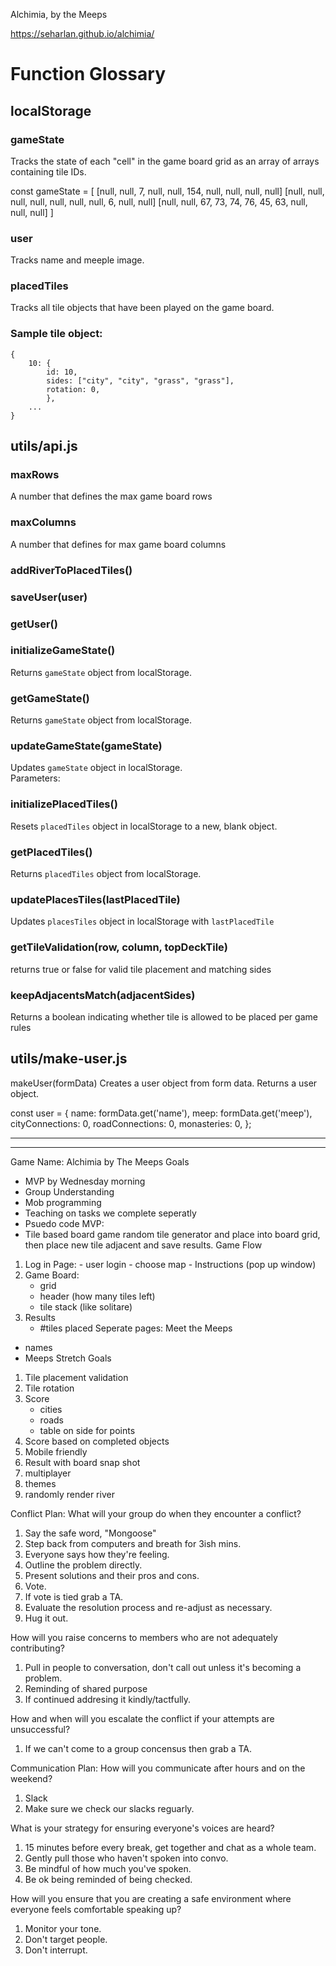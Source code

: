 Alchimia, by the Meeps

https://seharlan.github.io/alchimia/

# Function Glossary

## localStorage

### gameState
Tracks the state of each "cell" in the game board grid as an array of arrays containing tile IDs.

const gameState = 
[
   [null, null, 7, null, null, 154, null, null, null, null]
   [null, null, null, null, null, null, null, 6, null, null]
   [null, null, 67, 73, 74, 76, 45, 63, null, null, null]
                                                             ]
### user 
Tracks name and meeple image.

### placedTiles
Tracks all tile objects that have been played on the game board. 

### Sample tile object:
```
{
    10: { 
        id: 10, 
        sides: ["city", "city", "grass", "grass"], 
        rotation: 0,
        }, 
    ...
}
```

## utils/api.js

### maxRows
A number that defines the max game board rows

### maxColumns
A number that defines for max game board columns

### addRiverToPlacedTiles()

### saveUser(user)

### getUser()

### initializeGameState()
Returns `gameState` object from localStorage.

### getGameState()
Returns `gameState` object from localStorage.

### updateGameState(gameState)
Updates `gameState` object in localStorage.<br>
Parameters: 

### initializePlacedTiles()
Resets `placedTiles` object in localStorage to a new, blank object.

### getPlacedTiles()
Returns `placedTiles` object from localStorage.

### updatePlacesTiles(lastPlacedTile)
Updates `placesTiles` object in localStorage with `lastPlacedTile` 

### getTileValidation(row, column, topDeckTile)
returns true or false for valid tile placement and matching sides

### keepAdjacentsMatch(adjacentSides)
Returns a boolean indicating whether tile is allowed to be placed per game rules
 


## utils/make-user.js
makeUser(formData)
Creates a user object from form data.
Returns a user object.

const user = {
        name: formData.get('name'),
        meep: formData.get('meep'), 
        cityConnections: 0,
        roadConnections: 0, 
        monasteries: 0,
    };
***
***


Game Name: Alchimia
    by The Meeps
Goals
- MVP by Wednesday morning
- Group Understanding
- Mob programming
- Teaching on tasks we complete seperatly
- Psuedo code
MVP:
- Tile based board game random tile generator
and place into board grid, then place new
tile adjacent and save results.
Game Flow
1.   Log in Page:
    - user login
    - choose map
    - Instructions (pop up window)
2.  Game Board:
    - grid
    - header (how many tiles left)
    - tile stack (like solitare)
3.  Results
    - #tiles placed
Seperate pages:
Meet the Meeps
- names
- Meeps
Stretch Goals
1. Tile placement validation
2. Tile rotation
3. Score
    - cities
    - roads
    - table on side for points
4. Score based on completed objects
5. Mobile friendly
6. Result with board snap shot
7. multiplayer
8. themes
9. randomly render river


Conflict Plan:
What will your group do when they encounter a conflict?
1. Say the safe word, "Mongoose"
2. Step back from computers and breath for 3ish mins.
3. Everyone says how they're feeling. 
4. Outline the problem directly.
5. Present solutions and their pros and cons.
6. Vote.
7. If vote is tied grab a TA.
8. Evaluate the resolution process and re-adjust as necessary.
9. Hug it out.

How will you raise concerns to members who are not adequately contributing?
1. Pull in people to conversation, don't call out unless it's becoming a problem.
1. Reminding of shared purpose
1. If continued addresing it kindly/tactfully.

How and when will you escalate the conflict if your attempts are unsuccessful?
1. If we can't come to a group concensus then grab a TA.



Communication Plan:
How will you communicate after hours and on the weekend?
1. Slack
2. Make sure we check our slacks reguarly.

What is your strategy for ensuring everyone's voices are heard?
1. 15 minutes before every break, get together and chat as a whole team.
1. Gently pull those who haven't spoken into convo.
1. Be mindful of how much you've spoken.
1. Be ok being reminded of being checked.

How will you ensure that you are creating a safe environment where everyone feels comfortable speaking up?
1. Monitor your tone.
1. Don't target people. 
1. Don't interrupt. 
